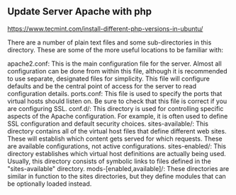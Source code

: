 ## Update Server Apache with php

https://www.tecmint.com/install-different-php-versions-in-ubuntu/



There are a number of plain text files and some sub-directories in this directory. These are some of the more useful locations to be familiar with:

apache2.conf: This is the main configuration file for the server. Almost all configuration can be done from within this file, although it is recommended to use separate, designated files for simplicity. This file will configure defaults and be the central point of access for the server to read configuration details.
ports.conf: This file is used to specify the ports that virtual hosts should listen on. Be sure to check that this file is correct if you are configuring SSL.
conf.d/: This directory is used for controlling specific aspects of the Apache configuration. For example, it is often used to define SSL configuration and default security choices.
sites-available/: This directory contains all of the virtual host files that define different web sites. These will establish which content gets served for which requests. These are available configurations, not active configurations.
sites-enabled/: This directory establishes which virtual host definitions are actually being used. Usually, this directory consists of symbolic links to files defined in the "sites-available" directory.
mods-[enabled,available]/: These directories are similar in function to the sites directories, but they define modules that can be optionally loaded instead.